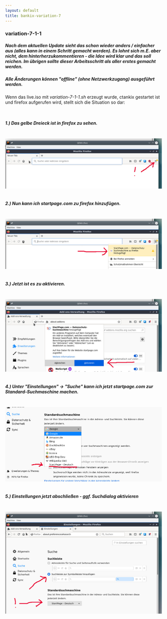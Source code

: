 ```yaml
---
layout: default
title: bankix-variation-7
---
```

### variation-7-1-1

##### Nach dem aktuellen Update sieht das schon wieder anders / einfacher aus (alles kann in einem Schritt gemacht werden). Es lohnt sich m.E. aber nicht, dem hinterherzukommentieren - die Idee wird klar und das soll reichen. Im übrigen sollte dieser Arbeitsschritt als aller erstes gemacht werden. 


##### Alle Änderungen können "offline" (ohne Netzwerkzugang) ausgeführt werden.

Wenn das live.iso mit _variation-7-1-1.sh_ erzeugt wurde, ctankix gestartet ist und firefox aufgerufen wird, stellt sich die Situation so dar: 

&nbsp;
##### 1.) Das gelbe Dreieck ist in firefox zu sehen.
&nbsp;
&nbsp;
![Screenshot zum gelben Dreieck](Screenshots/dialog.0.jpg?raw=true "Gelbes Dreieck")
&nbsp;
&nbsp;
##### 2.) Nun kann ich startpage.com zu firefox hinzufügen.
&nbsp;
&nbsp;
![Screenshot suchmaschine startpage.com hinzufuege](Screenshots/dialog.1.jpg?raw=true "startpage.com hinzufuegen")
&nbsp;
&nbsp;
##### 3.) Jetzt ist es zu aktivieren.
&nbsp;
&nbsp;
![Screenshot startpage.com aktivieren](Screenshots/dialog.2.jpg?raw=true "startpage.com aktivieren")
&nbsp;
&nbsp;
##### 4.) Unter "Einstellungen" -> "Suche" kann ich jetzt startpage.com zur Standard-Suchmaschine machen.
&nbsp;
&nbsp;
![Screenshot Suchemaschine aendern](Screenshots/dialog.suchmaschinen.jpg?raw=true "Suchmaschine aendern")
&nbsp;
&nbsp;
##### 5.) Einstellungen jetzt abschließen - ggf. Suchdialog aktivieren
&nbsp;
&nbsp;
![Screenshot Einstellung Suche abschliessen](Screenshots/dialog.3.jpg?raw=true "Konfiguration Suche")

